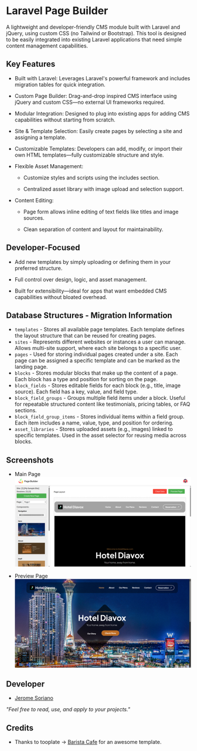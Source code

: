 # Laravel Page Builder

A lightweight and developer-friendly CMS module built with Laravel and jQuery, using custom CSS (no Tailwind or Bootstrap). This tool is designed to be easily integrated into existing Laravel applications that need simple content management capabilities.

## Key Features

- Built with Laravel: Leverages Laravel's powerful framework and includes migration tables for quick integration.

- Custom Page Builder: Drag-and-drop inspired CMS interface using jQuery and custom CSS—no external UI frameworks required.

- Modular Integration: Designed to plug into existing apps for adding CMS capabilities without starting from scratch.

- Site & Template Selection: Easily create pages by selecting a site and assigning a template.

- Customizable Templates: Developers can add, modify, or import their own HTML templates—fully customizable structure and style.

- Flexible Asset Management:

  - Customize styles and scripts using the includes section.

  - Centralized asset library with image upload and selection support.

- Content Editing:

  - Page form allows inline editing of text fields like titles and image sources.

  - Clean separation of content and layout for maintainability.


## Developer-Focused

- Add new templates by simply uploading or defining them in your preferred structure.

- Full control over design, logic, and asset management.

- Built for extensibility—ideal for apps that want embedded CMS capabilities without bloated overhead.


## Database Structures - Migration Information

- `templates` - Stores all available page templates. Each template defines the layout structure that can be reused for creating pages.
- `sites` - Represents different websites or instances a user can manage. Allows multi-site support, where each site belongs to a specific user.
- `pages` - Used for storing individual pages created under a site. Each page can be assigned a specific template and can be marked as the landing page.
- `blocks` - Stores modular blocks that make up the content of a page. Each block has a type and position for sorting on the page.
- `block_fields` - Stores editable fields for each block (e.g., title, image source). Each field has a key, value, and field type.
- `block_field_groups` - Groups multiple field items under a block. Useful for repeatable structured content like testimonials, pricing tables, or FAQ sections.
- `block_field_group_items` - Stores individual items within a field group. Each item includes a name, value, type, and position for ordering.
- `asset_libraries` - Stores uploaded assets (e.g., images) linked to specific templates. Used in the asset selector for reusing media across blocks.

## Screenshots

- Main Page
![Main Page](documents/images/main_page.png)

- Preview Page
![Preview Page](documents/images/preview_page.png)

## Developer

- [Jerome Soriano](https://github.com/dvxgit-jsoriano)

*"Feel free to read, use, and apply to your projects."*

## Credits

- Thanks to tooplate -> [Barista Cafe](https://www.tooplate.com/view/2137-barista-cafe) for an awesome template.